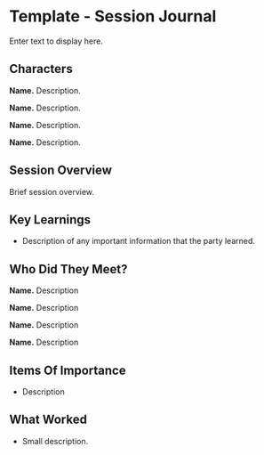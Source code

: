 # Template - Session Journal

Enter text to display here.

## Characters

**Name.** Description.

**Name.** Description.

**Name.** Description.

**Name.** Description.

## Session Overview

Brief session overview.

## Key Learnings

- Description of any important information that the party learned.

## Who Did They Meet?

**Name.** Description

**Name.** Description

**Name.** Description

**Name.** Description

## Items Of Importance

- Description

## What Worked

- Small description.